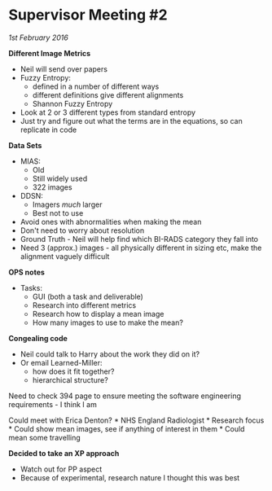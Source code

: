 Supervisor Meeting #2
====
*1st February 2016*

**Different Image Metrics**
* Neil will send over papers
* Fuzzy Entropy:
	* defined in a number of different ways 
	* different definitions give different alignments
	* Shannon Fuzzy Entropy
* Look at 2 or 3 different types from standard entropy
* Just try and figure out what the terms are in the equations, so can replicate in code

**Data Sets**
* MIAS:
	* Old
	* Still widely used
	* 322 images 
* DDSN:
	* Imagers *much* larger
	* Best not to use
* Avoid ones with abnormalities when making the mean
* Don't need to worry about resolution
* Ground Truth - Neil will help find which BI-RADS category they fall into
* Need 3 (approx.) images - all physically different in sizing etc, make the alignment vaguely difficult

**OPS notes**
* Tasks:
	* GUI (both a task and deliverable)
	* Research into different metrics
	* Research how to display a mean image
	* How many images to use to make the mean?

**Congealing code**
* Neil could talk to Harry about the work they did on it?
* Or email Learned-Miller:
	* how does it fit together?
	* hierarchical structure?

Need to check 394 page to ensure meeting the software engineering requirements - I think I am 

Could meet with Erica Denton?
	* NHS England Radiologist
	* Research focus 
	* Could show mean images, see if anything of interest in them
	* Could mean some travelling 

**Decided to take an XP approach**
* Watch out for PP aspect
* Because of experimental, research nature I thought this was best 
